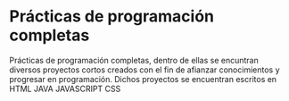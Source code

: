 # Prácticas de programación completas
Prácticas de programación completas, dentro de ellas se encuntran diversos proyectos cortos creados con el fin de afianzar conocimientos y progresar en programación. Dichos proyectos se encuentran escritos en HTML JAVA JAVASCRIPT CSS
